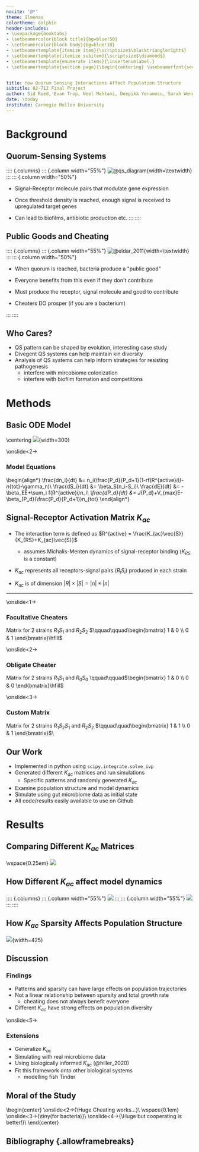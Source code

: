 ```yaml
---
nocite: '@*'
theme: Ilmenau
colortheme: dolphin
header-includes:
- \usepackage{booktabs}
- \setbeamercolor{block title}{bg=blue!50}
- \setbeamercolor{block body}{bg=blue!10}
- \setbeamertemplate{itemize item}{\scriptsize$\blacktriangleright$}
- \setbeamertemplate{itemize subitem}{\scriptsize$\diamond$}
- \setbeamertemplate{enumerate items}{\insertenumlabel.}
- \setbeamertemplate{section page}{\begin{centering} \usebeamerfont{section title}\insertsection\par\end{centering}}


title: How Quorum Sensing Interactions Affect Population Structure
subtitle: 02-712 Final Project
author: Sid Reed, Evan Trop, Neel Mehtani, Deepika Yeramosu, Sarah Wenger
date: \today
institute: Carnegie Mellon University
---
```


# Background

## Quorum-Sensing Systems

:::: {.columns}
::: {.column width="55%"}
![ @qs_diagram](qs_diagram.png){width=\textwidth}
:::
::: {.column width="50%"}
- Signal-Receptor molecule pairs that modulate gene expression

- Once threshold density is reached, enough signal is received to upregulated target genes

- Can lead to biofilms, antibiotic production etc.
:::
::::

## Public Goods and Cheating

:::: {.columns}
::: {.column width="55%"}
![ @eldar_2011](eldar_2011_fig1.png){width=\textwidth}
:::
::: {.column width="50%"}
- When quorum is reached, bacteria produce a "public good"

- Everyone benefits from this even if they don't contribute

- Must produce the receptor, signal molecule and good to contribute

- Cheaters DO prosper (if you are a bacterium)

:::
::::

## Who Cares?

- QS pattern can be shaped by evolution, interesting case study
- Divegent QS systems can help maintain kin diversity
- Analysis of QS systems can help inform strategies for resisting pathogenesis
  - interfere with mircobiome colonization
  - interfere with biofilm formation and competitions

# Methods

## Basic ODE Model

\centering
![](eldar_title.png){width=300}

\onslide<2->
### Model Equations
\begin{align*}
    \frac{dn_i}{dt} &= n_i(\frac{P_d}{P_d+1}(1-rf(R^{active}_i))-n_{tot}-\gamma_n)\\
    \frac{dS_i}{dt} &= \beta_S(n_i-S_i)\\
    \frac{dE}{dt} &= -\beta_EE+\sum_i f(R^{active}_i)n_i\\
    \frac{dP_d}{dt} &= J_{P_d}+V_{max}E-\beta_{P_d}(\frac{P_d}{P_d+1})n_{tot}
\end{align*}

## Signal-Receptor Activation Matrix $K_{ac}$

- The interaction term is defined as $R^{active} = \frac{K_{ac}\vec{S}}{K_{RS}+K_{ac}\vec{S}}$
  - assumes Michalis-Menten dynamics of signal-receptor binding ($K_{RS}$ is a constant)

- $K_{ac}$ represents all receptors-signal pairs ($R_iS_i$) produced in each strain

- $K_{ac}$ is of dimension $|R|\times|S|=|n|\times|n|$

---

\onslide<1->
### Facultative Cheaters 
Matrix for 2 strains $R_1S_1$ and $R_2S_2$ $\qquad\qquad\begin{bmatrix} 1 & 0 \\ 0 & 1 \end{bmatrix}\hfill$

\onslide<2->
### Obligate Cheater
Matrix for 2 strains $R_1S_1$ and $R_0S_0$ \qquad\qquad$\begin{bmatrix} 1 & 0 \\ 0 & 0 \end{bmatrix}\hfill$

\onslide<3->
### Custom Matrix
Matrix for 2 strains $R_1S_2S_1$ and $R_2S_2$ $\qquad\quad\begin{bmatrix} 1 & 1 \\ 0 & 1 \end{bmatrix}$\

## Our Work

- Implemented in python using `scipy.integrate.solve_ivp` 
- Generated different $K_{ac}$ matrices and run simulations
  - Specific patterns and randomly generated $K_{ac}$
- Examine population structure and model dynamics 
- Simulate using gut microbiome data as initial state
- All code/results easily available to use on Github

# Results

## Comparing Different $K_{ac}$ Matrices

\vspace{0.25em}
![](k_ac_comparisons.png)

## How Different $K_{ac}$ affect model dynamics

:::: {.columns}
::: {.column width="55%"}
![](fixation_time_comparison.png)
:::
::: {.column width="55%"}
![](shannon_index_comparison.png)
:::
::::

## How $K_{ac}$ Sparsity Affects Population Structure

![](sparsity_analysis.png){width=425}

## Discussion

### Findings

- Patterns and sparsity can have large effects on population trajectories
- Not a linear relationship between sparsity and total growth rate
  - cheating does not always benefit everyone
- Different $K_{ac}$ have strong effects on population diversity

\onslide<5->
### Extensions

- Generalize $K_{ac}$ 
- Simulating with real microbiome data
- Using biologically informed $K_{ac}$ (@hiller_2020)
- Fit this framework onto other biological systems
  - modelling fish Tinder

## Moral of the Study

\begin{center}
\onslide<2->{\Huge Cheating works...}\\
\vspace{0.1em}
\onslide<3->{\tiny(for bacteria)}\\
\onslide<4->{\Huge but cooperating is better!}\\
\end{center}

## Bibliography {.allowframebreaks}
